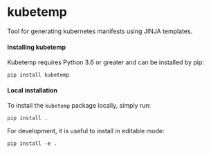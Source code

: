 # kubetemp
Tool for generating kubernetes manifests using JINJA templates.

#### Installing kubetemp
Kubetemp requires Python 3.6 or greater and can be installed by pip:
```
pip install kubetemp
```

#### Local installation 
To install the `kubetemp` package locally, simply run:
```
pip install .
```

For development, it is useful to install in editable mode:
```
pip install -e .
```
